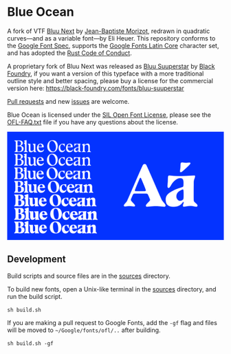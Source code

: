 # Blue Ocean
A fork of VTF [Bluu Next](https://velvetyne.fr/fonts/bluu/) by [Jean-Baptiste Morizot](https://github.com/jbmorizot/BluuNext), redrawn in quadratic curves—and as a variable font—by Eli Heuer. This repository conforms to the [Google Font Spec](https://github.com/googlefonts/gf-docs/tree/master/Spec), supports the [Google Fonts Latin Core](CHARACTER_SET.txt) character set, and has adopted the [Rust Code of Conduct](https://www.rust-lang.org/policies/code-of-conduct).

A proprietary fork of Bluu Next was released as [Bluu Suuperstar](https://black-foundry.com/fonts/bluu-suuperstar) by [Black Foundry](https://black-foundry.com), if you want a version of this typeface with a more traditional outline style and better spacing, please buy a license for the commercial version here: https://black-foundry.com/fonts/bluu-suuperstar

[Pull requests](https://github.com/eliheuer/blue-ocean/pulls) and new [issues](https://github.com/eliheuer/blue-ocean/issues) are welcome.

Blue Ocean is licensed under the [SIL Open Font License](OFL.txt), please see the [OFL-FAQ.txt](OFL-FAQ.txt) file if you have any questions about the license.

![Sample](documentation/drawbot/variable-font-specimen-001-alpha.gif)

## Development

Build scripts and source files are in the [sources](sources) directory.

To build new fonts, open a Unix-like terminal in the [sources](sources) directory, and run the build script.
```
sh build.sh
```
If you are making a pull request to Google Fonts, add the `-gf` flag and files will be moved to `~/Google/fonts/ofl/..` after building.
```
sh build.sh -gf
```

